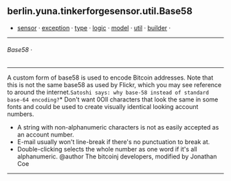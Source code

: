 ## berlin.yuna.tinkerforgesensor.util.Base58
* [sensor](https://github.com/YunaBraska/tinkerforge-sensor/blob/master/readmeDoc/berlin/yuna/tinkerforgesensor/model/sensor/README.md) · [exception](https://github.com/YunaBraska/tinkerforge-sensor/blob/master/readmeDoc/berlin/yuna/tinkerforgesensor/model/exception/README.md) · [type](https://github.com/YunaBraska/tinkerforge-sensor/blob/master/readmeDoc/berlin/yuna/tinkerforgesensor/model/type/README.md) · [logic](https://github.com/YunaBraska/tinkerforge-sensor/blob/master/readmeDoc/berlin/yuna/tinkerforgesensor/logic/README.md) · [model](https://github.com/YunaBraska/tinkerforge-sensor/blob/master/readmeDoc/berlin/yuna/tinkerforgesensor/model/README.md) · [util](https://github.com/YunaBraska/tinkerforge-sensor/blob/master/readmeDoc/berlin/yuna/tinkerforgesensor/util/README.md) · [builder](https://github.com/YunaBraska/tinkerforge-sensor/blob/master/readmeDoc/berlin/yuna/tinkerforgesensor/model/builder/README.md) · 
---
###### Base58 · 

---
A custom form of base58 is used to encode Bitcoin addresses. Note that this is not the same base58 as used by Flickr, which you may see reference to around the internet.```Satoshi says: why base-58 instead of standard base-64 encoding?```* Don't want 0OIl characters that look the same in some fonts and could be used to create visually identical looking account numbers.
 * A string with non-alphanumeric characters is not as easily accepted as an account number.
 * E-mail usually won't line-break if there's no punctuation to break at.
 * Double-clicking selects the whole number as one word if it's all alphanumeric. @author The bitcoinj developers, modified by Jonathan Coe

--- 

